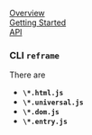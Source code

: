 <!---






    WARNING, READ THIS.
    This is a computed file. Do not edit.
    Edit `/docs/api.template.md` instead.












    WARNING, READ THIS.
    This is a computed file. Do not edit.
    Edit `/docs/api.template.md` instead.












    WARNING, READ THIS.
    This is a computed file. Do not edit.
    Edit `/docs/api.template.md` instead.












    WARNING, READ THIS.
    This is a computed file. Do not edit.
    Edit `/docs/api.template.md` instead.












    WARNING, READ THIS.
    This is a computed file. Do not edit.
    Edit `/docs/api.template.md` instead.






-->
[Overview](/../../)<br/>
[Getting Started](/docs/getting-started.md)<br/>
[API](/docs/api.md)

### CLI `reframe`

There are 

 - **`\*.html.js`**
   <br/>
 - **`\*.universal.js`**
   <br/>
 - **`\*.dom.js`**
   <br/>
 - **`\*.entry.js`**
   <br/>

<!---






    WARNING, READ THIS.
    This is a computed file. Do not edit.
    Edit `/docs/api.template.md` instead.












    WARNING, READ THIS.
    This is a computed file. Do not edit.
    Edit `/docs/api.template.md` instead.












    WARNING, READ THIS.
    This is a computed file. Do not edit.
    Edit `/docs/api.template.md` instead.












    WARNING, READ THIS.
    This is a computed file. Do not edit.
    Edit `/docs/api.template.md` instead.












    WARNING, READ THIS.
    This is a computed file. Do not edit.
    Edit `/docs/api.template.md` instead.






-->
